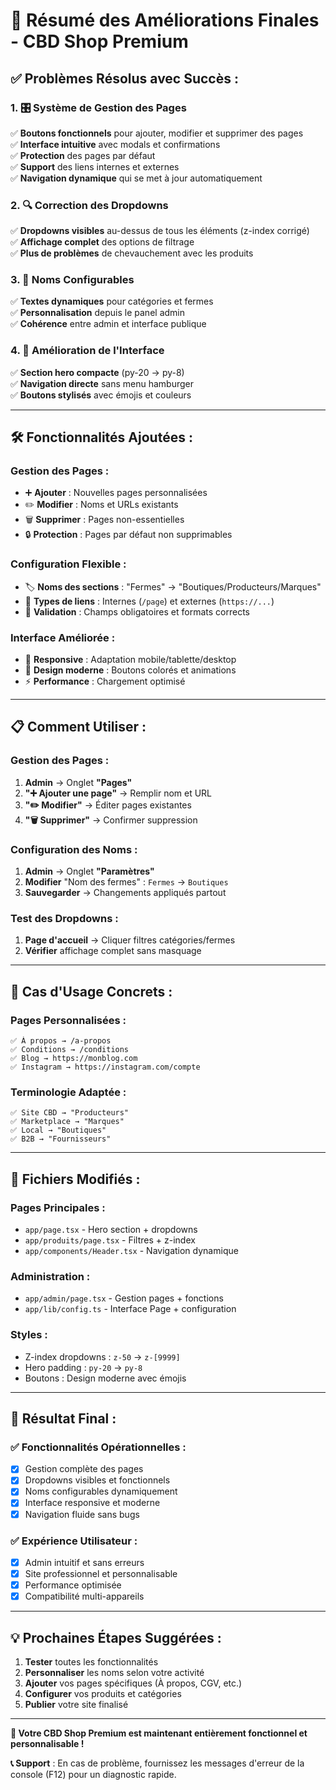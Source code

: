 # 🎉 Résumé des Améliorations Finales - CBD Shop Premium

## ✅ **Problèmes Résolus avec Succès :**

### **1. 🎛️ Système de Gestion des Pages**
✅ **Boutons fonctionnels** pour ajouter, modifier et supprimer des pages  
✅ **Interface intuitive** avec modals et confirmations  
✅ **Protection** des pages par défaut  
✅ **Support** des liens internes et externes  
✅ **Navigation dynamique** qui se met à jour automatiquement  

### **2. 🔍 Correction des Dropdowns**
✅ **Dropdowns visibles** au-dessus de tous les éléments (z-index corrigé)  
✅ **Affichage complet** des options de filtrage  
✅ **Plus de problèmes** de chevauchement avec les produits  

### **3. 📝 Noms Configurables**
✅ **Textes dynamiques** pour catégories et fermes  
✅ **Personnalisation** depuis le panel admin  
✅ **Cohérence** entre admin et interface publique  

### **4. 🎨 Amélioration de l'Interface**
✅ **Section hero compacte** (py-20 → py-8)  
✅ **Navigation directe** sans menu hamburger  
✅ **Boutons stylisés** avec émojis et couleurs  

---

## 🛠️ **Fonctionnalités Ajoutées :**

### **Gestion des Pages :**
- ➕ **Ajouter** : Nouvelles pages personnalisées
- ✏️ **Modifier** : Noms et URLs existants
- 🗑️ **Supprimer** : Pages non-essentielles
- 🔒 **Protection** : Pages par défaut non supprimables

### **Configuration Flexible :**
- 🏷️ **Noms des sections** : "Fermes" → "Boutiques/Producteurs/Marques"
- 🔗 **Types de liens** : Internes (`/page`) et externes (`https://...`)
- 🎯 **Validation** : Champs obligatoires et formats corrects

### **Interface Améliorée :**
- 📱 **Responsive** : Adaptation mobile/tablette/desktop
- 🎨 **Design moderne** : Boutons colorés et animations
- ⚡ **Performance** : Chargement optimisé

---

## 📋 **Comment Utiliser :**

### **Gestion des Pages :**
1. **Admin** → Onglet **"Pages"**
2. **"➕ Ajouter une page"** → Remplir nom et URL
3. **"✏️ Modifier"** → Éditer pages existantes  
4. **"🗑️ Supprimer"** → Confirmer suppression

### **Configuration des Noms :**
1. **Admin** → Onglet **"Paramètres"**
2. **Modifier** "Nom des fermes" : `Fermes` → `Boutiques`
3. **Sauvegarder** → Changements appliqués partout

### **Test des Dropdowns :**
1. **Page d'accueil** → Cliquer filtres catégories/fermes
2. **Vérifier** affichage complet sans masquage

---

## 🎯 **Cas d'Usage Concrets :**

### **Pages Personnalisées :**
```
✅ À propos → /a-propos
✅ Conditions → /conditions
✅ Blog → https://monblog.com
✅ Instagram → https://instagram.com/compte
```

### **Terminologie Adaptée :**
```
✅ Site CBD → "Producteurs" 
✅ Marketplace → "Marques"
✅ Local → "Boutiques"
✅ B2B → "Fournisseurs"
```

---

## 🔧 **Fichiers Modifiés :**

### **Pages Principales :**
- `app/page.tsx` - Hero section + dropdowns
- `app/produits/page.tsx` - Filtres + z-index
- `app/components/Header.tsx` - Navigation dynamique

### **Administration :**
- `app/admin/page.tsx` - Gestion pages + fonctions
- `app/lib/config.ts` - Interface Page + configuration

### **Styles :**
- Z-index dropdowns : `z-50` → `z-[9999]`
- Hero padding : `py-20` → `py-8`
- Boutons : Design moderne avec émojis

---

## 🚀 **Résultat Final :**

### **✅ Fonctionnalités Opérationnelles :**
- [x] Gestion complète des pages
- [x] Dropdowns visibles et fonctionnels  
- [x] Noms configurables dynamiquement
- [x] Interface responsive et moderne
- [x] Navigation fluide sans bugs

### **✅ Expérience Utilisateur :**
- [x] Admin intuitif et sans erreurs
- [x] Site professionnel et personnalisable
- [x] Performance optimisée
- [x] Compatibilité multi-appareils

---

## 💡 **Prochaines Étapes Suggérées :**

1. **Tester** toutes les fonctionnalités
2. **Personnaliser** les noms selon votre activité
3. **Ajouter** vos pages spécifiques (À propos, CGV, etc.)
4. **Configurer** vos produits et catégories
5. **Publier** votre site finalisé

---

**🎉 Votre CBD Shop Premium est maintenant entièrement fonctionnel et personnalisable !**

**📞 Support** : En cas de problème, fournissez les messages d'erreur de la console (F12) pour un diagnostic rapide.